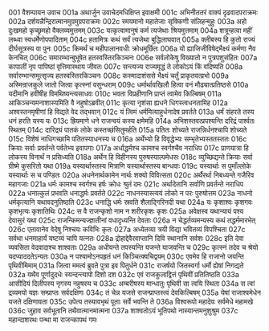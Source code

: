001  वैशम्पायन उवाच
001a अथार्जुन उवाचेदमधिक्षिप्त इवाक्षमी
001c अभिनीततरं वाक्यं दृढवादपराक्रमः
002a दर्शयन्नैन्द्रिरात्मानमुग्रमुग्रपराक्रमः
002c स्मयमानो महातेजाः सृक्किणी संलिहन्मुहुः
003a अहो दुःखमहो कृच्छ्रमहो वैक्लव्यमुत्तमम्
003c यत्कृत्वामानुषं कर्म त्यजेथाः श्रियमुत्तमाम्
004a शत्रून्हत्वा महीं लब्ध्वा स्वधर्मेणोपपादिताम्
004c हतामित्रः कथं सर्वं त्यजेथा बुद्धिलाघवात्
005a क्लीबस्य हि कुतो राज्यं दीर्घसूत्रस्य वा पुनः
005c किमर्थं च महीपालानवधीः क्रोधमूर्छितः
006a यो ह्याजिजीविषेद्भैक्ष्यं कर्मणा नैव केनचित्
006c समारम्भान्बुभूषेत हतस्वस्तिरकिञ्चनः
006e सर्वलोकेषु विख्यातो न पुत्रपशुसंहितः
007a कापालीं नृप पापिष्ठां वृत्तिमास्थाय जीवतः
007c सन्त्यज्य राज्यमृद्धं ते लोकोऽयं किं वदिष्यति
008a सर्वारम्भान्समुत्सृज्य हतस्वस्तिरकिञ्चनः
008c कस्मादाशंससे भैक्ष्यं चर्तुं प्राकृतवत्प्रभो
009a अस्मिन्राजकुले जातो जित्वा कृत्स्नां वसुन्धराम्
009c धर्मार्थावखिलौ हित्वा वनं मौढ्यात्प्रतिष्ठसे
010a यदीमानि हवींषीह विमथिष्यन्त्यसाधवः
010c भवता विप्रहीणानि प्राप्तं त्वामेव किल्बिषम्
011a आकिञ्चन्यमनाशास्यमिति वै नहुषोऽब्रवीत्
011c कृत्या नृशंसा ह्यधने धिगस्त्वधनतामिह
012a अश्वस्तनमृषीणां हि विद्यते वेद तद्भवान्
012c यं त्विमं धर्ममित्याहुर्धनादेष प्रवर्तते
013a धर्मं संहरते तस्य धनं हरति यस्य यः
013c ह्रियमाणे धने राजन्वयं कस्य क्षमेमहि
014a अभिशस्तवत्प्रपश्यन्ति दरिद्रं पार्श्वतः स्थितम्
014c दारिद्र्यं पातकं लोके कस्तच्छंसितुमर्हति
015a पतितः शोच्यते राजन्निर्धनश्चापि शोच्यते
015c विशेषं नाधिगच्छामि पतितस्याधनस्य च
016a अर्थेभ्यो हि विवृद्धेभ्यः सम्भृतेभ्यस्ततस्ततः
016c क्रियाः सर्वाः प्रवर्तन्ते पर्वतेभ्य इवापगाः
017a अर्धाद्धर्मश्च कामश्च स्वर्गश्चैव नराधिप
017c प्राणयात्रा हि लोकस्य विनार्थं न प्रसिध्यति
018a अर्थेन हि विहीनस्य पुरुषस्याल्पमेधसः
018c व्युच्छिद्यन्ते क्रियाः सर्वा ग्रीष्मे कुसरितो यथा
019a यस्यार्थास्तस्य मित्राणि यस्यार्थास्तस्य बान्धवाः
019c यस्यार्थाः स पुमाँल्लोके यस्यार्थाः स च पण्डितः
020a अधनेनार्थकामेन नार्थः शक्यो विवित्सता
020c अर्थैरर्था निबध्यन्ते गजैरिव महागजाः
021a धर्मः कामश्च स्वर्गश्च हर्षः क्रोधः श्रुतं दमः
021c अर्थादेतानि सर्वाणि प्रवर्तन्ते नराधिप
022a धनात्कुलं प्रभवति धनाद्धर्मः प्रवर्तते
022c नाधनस्यास्त्ययं लोको न परः पुरुषोत्तम
023a नाधनो धर्मकृत्यानि यथावदनुतिष्ठति
023c धनाद्धि धर्मः स्रवति शैलाद्गिरिनदी यथा
024a यः कृशाश्वः कृशगवः कृशभृत्यः कृशातिथिः
024c स वै राजन्कृशो नाम न शरीरकृशः कृशः
025a अवेक्षस्व यथान्यायं पश्य देवासुरं यथा
025c राजन्किमन्यज्ज्ञातीनां वधादृध्यन्ति देवताः
026a न चेद्धर्तव्यमन्यस्य कथं तद्धर्ममारभेत्
026c एतावानेव वेदेषु निश्चयः कविभिः कृतः
027a अध्येतव्या त्रयी विद्या भवितव्यं विपश्चिता
027c सर्वथा धनमाहार्यं यष्टव्यं चापि यत्नतः
028a द्रोहाद्देवैरवाप्तानि दिवि स्थानानि सर्वशः
028c इति देवा व्यवसिता वेदवादाश्च शाश्वताः
029a अधीयन्ते तपस्यन्ति यजन्ते याजयन्ति च
029c कृत्स्नं तदेव च श्रेयो यदप्याददतेऽन्यतः
030a न पश्यामोऽनपहृतं धनं किञ्चित्क्वचिद्वयम्
030c एवमेव हि राजानो जयन्ति पृथिवीमिमाम्
031a जित्वा ममत्वं ब्रुवते पुत्रा इव पितुर्धने
031c राजर्षयो जितस्वर्गा धर्मो ह्येषां निगद्यते
032a यथैव पूर्णादुदधेः स्यन्दन्त्यापो दिशो दश
032c एवं राजकुलाद्वित्तं पृथिवीं प्रतितिष्ठति
033a आसीदियं दिलीपस्य नृगस्य नहुषस्य च
033c अम्बरीषस्य मान्धातुः पृथिवी सा त्वयि स्थिता
034a स त्वां द्रव्यमयो यज्ञः सम्प्राप्तः सर्वदक्षिणः
034c तं चेन्न यजसे राजन्प्राप्तस्त्वं देवकिल्बिषम्
035a येषां राजाश्वमेधेन यजते दक्षिणावता
035c उपेत्य तस्यावभृथं पूताः सर्वे भवन्ति ते
036a विश्वरूपो महादेवः सर्वमेधे महामखे
036c जुहाव सर्वभूतानि तथैवात्मानमात्मना
037a शाश्वतोऽयं भूतिपथो नास्यान्तमनुशुश्रुम
037c महान्दाशरथः पन्था मा राजन्कापथं गमः

